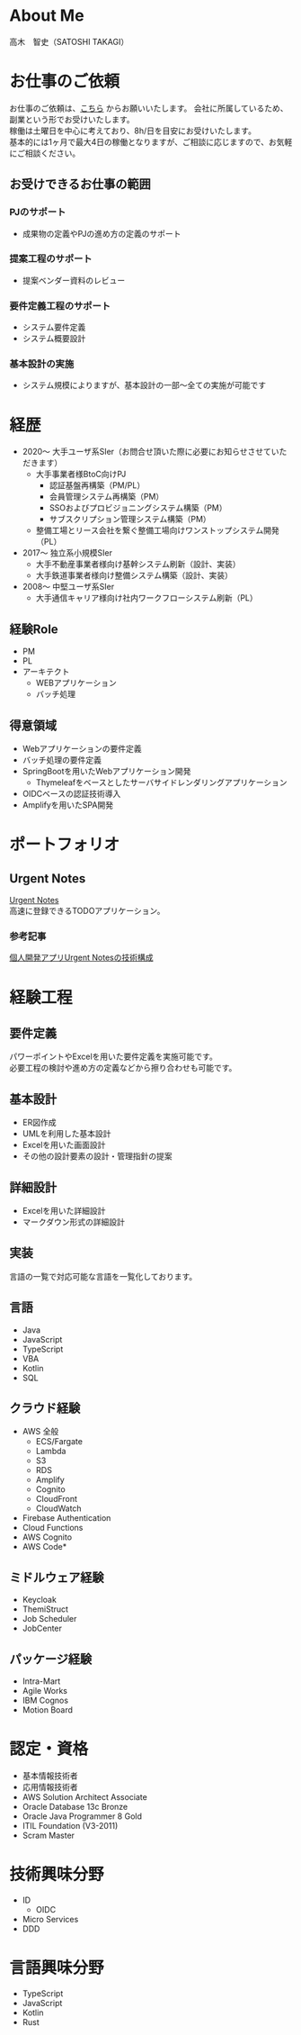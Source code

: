 # About Me
高木　智史（SATOSHI TAKAGI）

# お仕事のご依頼
お仕事のご依頼は、[こちら](mailto:siroikutu@gmail.com)  からお願いいたします。
会社に所属しているため、副業という形でお受けいたします。  
稼働は土曜日を中心に考えており、8h/日を目安にお受けいたします。  
基本的には1ヶ月で最大4日の稼働となりますが、ご相談に応じますので、お気軽にご相談ください。

## お受けできるお仕事の範囲
### PJのサポート
* 成果物の定義やPJの進め方の定義のサポート

### 提案工程のサポート
* 提案ベンダー資料のレビュー

### 要件定義工程のサポート
* システム要件定義
* システム概要設計

### 基本設計の実施
* システム規模によりますが、基本設計の一部〜全ての実施が可能です

# 経歴

* 2020〜 大手ユーザ系SIer（お問合せ頂いた際に必要にお知らせさせていただきます）
  * 大手事業者様BtoC向けPJ
    * 認証基盤再構築（PM/PL）
    * 会員管理システム再構築（PM）
    * SSOおよびプロビジョニングシステム構築（PM）
    * サブスクリプション管理システム構築（PM）
  * 整備工場とリース会社を繋ぐ整備工場向けワンストップシステム開発（PL）
* 2017〜 独立系小規模SIer
  * 大手不動産事業者様向け基幹システム刷新（設計、実装）
  * 大手鉄道事業者様向け整備システム構築（設計、実装）
* 2008〜 中堅ユーザ系SIer
  * 大手通信キャリア様向け社内ワークフローシステム刷新（PL）

## 経験Role
* PM
* PL
* アーキテクト
  * WEBアプリケーション
  * バッチ処理

## 得意領域
* Webアプリケーションの要件定義
* バッチ処理の要件定義
* SpringBootを用いたWebアプリケーション開発
  * Thymeleafをベースとしたサーバサイドレンダリングアプリケーション
* OIDCベースの認証技術導入
* Amplifyを用いたSPA開発

# ポートフォリオ
## Urgent Notes
[Urgent Notes](https://static.urgent-notes.com)  
高速に登録できるTODOアプリケーション。
### 参考記事
[個人開発アプリUrgent Notesの技術構成](https://qiita.com/UrgentNotes/items/7ce9ebccd990a0039ee7)

# 経験工程
## 要件定義
パワーポイントやExcelを用いた要件定義を実施可能です。  
必要工程の検討や進め方の定義などから擦り合わせも可能です。

## 基本設計
* ER図作成
* UMLを利用した基本設計
* Excelを用いた画面設計
* その他の設計要素の設計・管理指針の提案

## 詳細設計
* Excelを用いた詳細設計
* マークダウン形式の詳細設計
  
## 実装
言語の一覧で対応可能な言語を一覧化しております。

## 言語
* Java
* JavaScript
* TypeScript
* VBA
* Kotlin
* SQL

## クラウド経験
* AWS 全般
  * ECS/Fargate
  * Lambda
  * S3
  * RDS
  * Amplify
  * Cognito
  * CloudFront
  * CloudWatch
* Firebase Authentication
* Cloud Functions
* AWS Cognito
* AWS Code*

## ミドルウェア経験
* Keycloak
* ThemiStruct
* Job Scheduler
* JobCenter

## パッケージ経験
* Intra-Mart
* Agile Works
* IBM Cognos
* Motion Board

# 認定・資格
* 基本情報技術者
* 応用情報技術者
* AWS Solution Architect Associate
* Oracle Database 13c Bronze
* Oracle Java Programmer 8 Gold
* ITIL Foundation (V3-2011)
* Scram Master

# 技術興味分野
* ID
  * OIDC
* Micro Services
* DDD

# 言語興味分野
* TypeScript
* JavaScript
* Kotlin
* Rust
